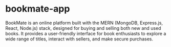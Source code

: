 # bookmate-app
BookMate is an online platform built with the MERN (MongoDB, Express.js, React, Node.js) stack, designed for buying and selling both new and used books. It provides a user-friendly interface for book enthusiasts to explore a wide range of titles, interact with sellers, and make secure purchases.
